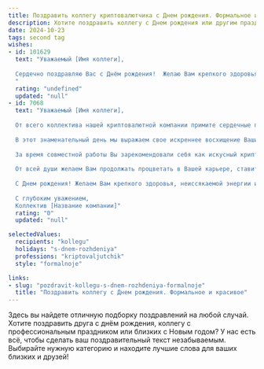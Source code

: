 ```yaml
---
title: Поздравить коллегу криптовалютчика c Днем рождения. Формальное и красивое
description: Хотите поздравить коллегу c Днем рождения или другим праздником? Наш ИИ создаст незабываемое поздравление, а вы обязательно выделитесь среди других.  
date: 2024-10-23
tags: second tag
wishes:
- id: 101629
  text: "Уважаемый [Имя коллеги],
  
  Сердечно поздравляю Вас с Днём рождения!  Желаю Вам крепкого здоровья, профессиональных успехов в сфере криптовалют и благополучия во всех Ваших начинаниях. Пусть удача сопутствует Вам в каждой сделке, а  рабочие будни будут наполнены интересными задачами и вдохновением.  Счастья, радости и всего самого наилучшего!
  "
  rating: "undefined"
  updated: "null"
- id: 7068
  text: "Уважаемый [Имя коллеги],
  
  От всего коллектива нашей криптовалютной компании примите сердечные поздравления с Днем рождения!
  
  В этот знаменательный день мы выражаем свое искреннее восхищение Вашими профессиональными достижениями. Ваш глубокий ум, аналитические способности и непоколебимая вера в будущее индустрии криптовалют делают Вас ценным членом нашей команды.
  
  За время совместной работы Вы зарекомендовали себя как искусный криптовалютчик, способный принимать взвешенные решения и находить инновационные решения в сложном мире цифровых активов. Ваше умение предугадывать рыночные тенденции и управлять рисками позволило нашей компании достичь значительных успехов.
  
  От всей души желаем Вам продолжать процветать в Вашей карьере, ставить перед собой амбициозные цели и неизменно достигать их. Пусть удача сопутствует каждому Вашему начинанию.
  
  С Днем рождения! Желаем Вам крепкого здоровья, неиссякаемой энергии и безграничных возможностей!
  
  С глубоким уважением,
  Коллектив [Название компании]"
  rating: "0"
  updated: "null"

selectedValues:
  recipients: "kollegu"
  holidays: "s-dnem-rozhdeniya"
  professions: "kriptovaljutchik"
  style: "formalnoje"

links:
- slug: "pozdravit-kollegu-s-dnem-rozhdeniya-formalnoje"
  title: "Поздравить коллегу c Днем рождения. Формальное и красивое"
---
```


Здесь вы найдете отличную подборку поздравлений на любой случай. 
Хотите поздравить друга с днём рождения, коллегу с профессиональным праздником или близких с Новым годом? У нас есть всё, чтобы сделать ваш поздравительный текст незабываемым. Выбирайте нужную категорию и находите лучшие слова для ваших близких и друзей!
